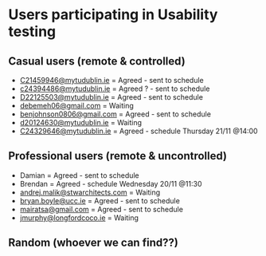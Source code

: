 # Users participating in Usability testing
## Casual users (remote & controlled)
* C21459946@mytudublin.ie = Agreed - sent to schedule
* c24394486@mytudublin.ie = Agreed ? - sent to schedule
* D22125503@mytudublin.ie = Agreed - sent to schedule
* debemeh06@gmail.com = Waiting
* benjohnson0806@gmail.com = Agreed - sent to schedule
* d20124630@mytudublin.ie = Waiting
* C24329646@mytudublin.ie = Agreed - schedule Thursday 21/11 @14:00

## Professional users (remote & uncontrolled)
* Damian = Agreed - sent to schedule
* Brendan = Agreed - schedule Wednesday 20/11 @11:30
* andrej.malik@stwarchitects.com = Waiting
* bryan.boyle@ucc.ie = Agreed - sent to schedule
* mairatsa@gmail.com = Agreed - sent to schedule
* jmurphy@longfordcoco.ie = Waiting

## Random (whoever we can find??)